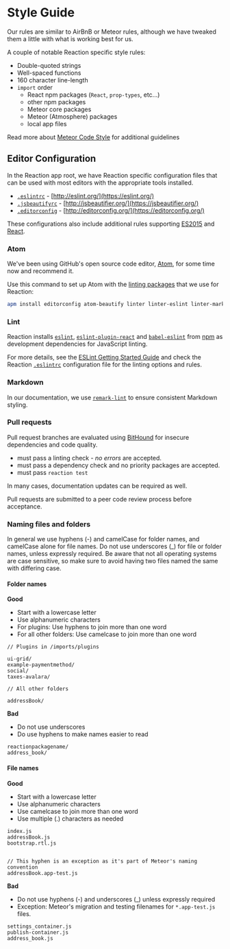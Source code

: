 # Style Guide

Our rules are similar to AirBnB or Meteor rules, although we have tweaked them a little with what is working best for us.

A couple of notable Reaction specific style rules:

* Double-quoted strings
* Well-spaced functions
* 160 character line-length
* `import` order
  * React npm packages (`React`, `prop-types`, etc...)
  * other npm packages
  * Meteor core packages
  * Meteor (Atmosphere) packages
  * local app files

Read more about [Meteor Code Style](https://guide.meteor.com/code-style.html) for additional guidelines

## Editor Configuration

In the Reaction app root, we have Reaction specific configuration files that can be used with most editors with the appropriate tools installed.

* [`.eslintrc`](https://github.com/reactioncommerce/reaction/blob/master/.eslintrc) - [http://eslint.org/](https://eslint.org/)
* [`.jsbeautifyrc`](https://github.com/reactioncommerce/reaction/blob/master/.jsbeautifyrc) - [http://jsbeautifier.org/](https://jsbeautifier.org/)
* [`.editorconfig`](https://github.com/reactioncommerce/reaction/blob/master/.editorconfig) - [http://editorconfig.org/](https://editorconfig.org/)

These configurations also include additional rules supporting [ES2015](https://docs.meteor.com/packages/ecmascript.html#Supported-ES2015-Features) and [React](https://github.com/facebook/react).

### Atom

We've been using GitHub's open source code editor, [Atom](https://atom.io/), for some time now and recommend it.

Use this command to set up Atom with the [linting packages](https://atom.io/users/AtomLinter) that we use for Reaction:

```sh
apm install editorconfig atom-beautify linter linter-eslint linter-markdown linter-jsonlint linter-docker
```

### Lint

Reaction installs [`eslint`](https://eslint.org/), [`eslint-plugin-react`](https://github.com/yannickcr/eslint-plugin-react) and [`babel-eslint`](https://github.com/babel/babel-eslint) from [npm](https://www.npmjs.com/) as development dependencies for JavaScript linting.

For more details, see the [ESLint Getting Started Guide](http://eslint.org/docs/user-guide/getting-started) and check the Reaction [`.eslintrc`](https://github.com/reactioncommerce/reaction/blob/master/.eslintrc) configuration file for the linting options and rules.

### Markdown

In our documentation, we use [`remark-lint`](https://github.com/wooorm/remark-lint) to ensure consistent Markdown styling.

### Pull requests

Pull request branches are evaluated using [BitHound](https://www.bithound.io/github/reactioncommerce/reaction) for insecure dependencies and code quality.

* must pass a linting check - _no errors_ are accepted.
* must pass a dependency check and no priority packages are accepted.
* must pass `reaction test`

In many cases, documentation updates can be required as well.

Pull requests are submitted to a peer code review process before acceptance.

### Naming files and folders

In general we use hyphens (-) and camelCase for folder names, and camelCase alone for file names. Do not use underscores (_) for file or folder names, unless expressly required. Be aware that not all operating systems are case sensitive, so make sure to avoid having two files named the same with differing case.

#### Folder names

**Good**

* Start with a lowercase letter
* Use alphanumeric characters
* For plugins: Use hyphens to join more than one word
* For all other folders: Use camelcase to join more than one word

```
// Plugins in /imports/plugins

ui-grid/
example-paymentmethod/
social/
taxes-avalara/

// All other folders

addressBook/

```

**Bad**

* Do not use underscores
* Do use hyphens to make names easier to read

```
reactionpackagename/
address_book/
```

#### File names

**Good**

* Start with a lowercase letter
* Use alphanumeric characters
* Use camelcase to join more than one word
* Use multiple (.) characters as needed

```
index.js
addressBook.js
bootstrap.rtl.js


// This hyphen is an exception as it's part of Meteor's naming convention
addressBook.app-test.js
```

**Bad**

* Do not use hyphens (-) and underscores (_) unless expressly required
* Exception: Meteor's migration and testing filenames for `*.app-test.js` files. 

```
settings_container.js
publish-container.js
address_book.js
```
